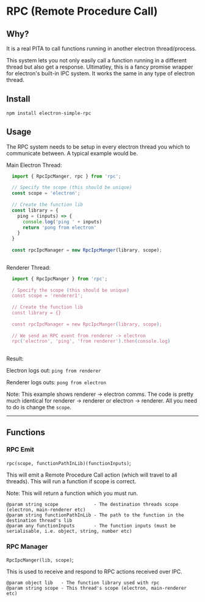 # RPC (Remote Procedure Call)

## Why?
It is a real PITA to call functions running in another electron thread/process. 

This system lets you not only easily call a function running in a different thread but also get a response.
Ultimatley, this is a fancy promise wrapper for electron's built-in IPC system.
It works the same in any type of electron thread.

## Install
`npm install electron-simple-rpc`

## Usage
The RPC system needs to be setup in every electron thread you which to communicate between. A typical example would be.

Main Electron Thread:
```javascript  
  import { RpcIpcManger, rpc } from 'rpc';
  
  // Specify the scope (this should be unique)
  const scope = 'electron';
  
  // Create the function lib
  const library = {
    ping = (inputs) => {
      console.log('ping ' + inputs)
      return 'pong from electron'
    }
  }
  
  const rpcIpcManager = new RpcIpcManger(library, scope);
    
```

Renderer Thread:
```javascript  
  import { RpcIpcManger } from 'rpc';
  
  / Specify the scope (this should be unique)
  const scope = 'renderer1';
  
  // Create the function lib
  const library = {}
  
  const rpcIpcManager = new RpcIpcManger(library, scope);
  
  // We send an RPC event from renderer -> electron
  rpc('electron', 'ping', 'from renderer').then(console.log)
  
```

Result:

Electron logs out:
`ping from renderer`

Renderer logs outs:
`pong from electron`

Note: This example shows renderer -> electron comms. The code is pretty much identical for renderer -> renderer or electron -> renderer. All you need to do is change the `scope`.

---

## Functions

### RPC Emit
`rpc(scope, functionPathInLib)(functionInputs)`;

This will emit a Remote Procedure Call action (which will travel
to all threads). This will run a function if scope is correct.

Note: This will return a function which you must run.

```
@param string scope             - The destination threads scope (electron, main-renderer etc)
@param string functionPathInLib - The path to the function in the destination thread's lib
@param any functionInputs       - The function inputs (must be serialisable, i.e. object, string, number etc)

```

### RPC Manager
`RpcIpcManger(lib, scope)`;

This is used to receive and respond to RPC actions received over IPC.

```
@param object lib   - The function library used with rpc
@param string scope - This thread's scope (electron, main-renderer etc)
```
